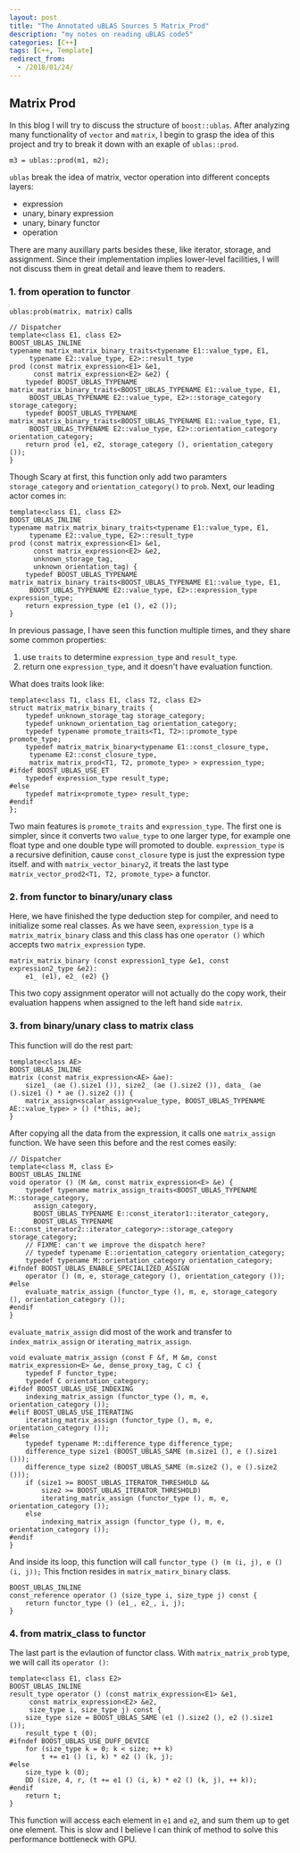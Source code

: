 ```yaml
---
layout: post
title: "The Annotated uBLAS Sources 5 Matrix_Prod"
description: "my notes on reading uBLAS code5"
categories: [C++]
tags: [C++, Template]
redirect_from:
  - /2018/01/24/
---
```

## Matrix Prod

In this blog I will try to discuss the structure of `boost::ublas`. After analyzing many functionality of `vector` and `matrix`, I begin to grasp the idea of this project and try to break it down with an exaple of `ublas::prod`. 

```
m3 = ublas::prod(m1, m2);
```
`ublas` break the idea of matrix, vector operation into different concepts layers:

- expression
- unary, binary expression
- unary, binary functor
- operation

There are many auxillary parts besides these, like iterator, storage, and assignment. Since their implementation implies lower-level facilities, I will not discuss them in great detail and leave them to readers. 

### 1. from operation to functor
`ublas:prob(matrix, matrix)` calls 
```
// Dispatcher
template<class E1, class E2>
BOOST_UBLAS_INLINE
typename matrix_matrix_binary_traits<typename E1::value_type, E1,
     typename E2::value_type, E2>::result_type
prod (const matrix_expression<E1> &e1,
      const matrix_expression<E2> &e2) {
    typedef BOOST_UBLAS_TYPENAME matrix_matrix_binary_traits<BOOST_UBLAS_TYPENAME E1::value_type, E1,
     BOOST_UBLAS_TYPENAME E2::value_type, E2>::storage_category storage_category;
    typedef BOOST_UBLAS_TYPENAME matrix_matrix_binary_traits<BOOST_UBLAS_TYPENAME E1::value_type, E1,
     BOOST_UBLAS_TYPENAME E2::value_type, E2>::orientation_category orientation_category;
    return prod (e1, e2, storage_category (), orientation_category ());
}
```
Though Scary at first, this function only add two paramters `storage_category` and `orientation_category()` to `prob`. Next, our leading actor comes in:
```
template<class E1, class E2>
BOOST_UBLAS_INLINE
typename matrix_matrix_binary_traits<typename E1::value_type, E1,
     typename E2::value_type, E2>::result_type
prod (const matrix_expression<E1> &e1,
      const matrix_expression<E2> &e2,
      unknown_storage_tag,
      unknown_orientation_tag) {
    typedef BOOST_UBLAS_TYPENAME matrix_matrix_binary_traits<BOOST_UBLAS_TYPENAME E1::value_type, E1,
     BOOST_UBLAS_TYPENAME E2::value_type, E2>::expression_type expression_type;
    return expression_type (e1 (), e2 ());
}
```
In previous passage, I have seen this function multiple times, and they share some common properties:
1. use `traits` to determine `expression_type` and `result_type`.
2. return one `expression_type`, and it doesn't have  evaluation function. 

What does traits look like:
```
template<class T1, class E1, class T2, class E2>
struct matrix_matrix_binary_traits {
    typedef unknown_storage_tag storage_category;
    typedef unknown_orientation_tag orientation_category;
    typedef typename promote_traits<T1, T2>::promote_type promote_type;
    typedef matrix_matrix_binary<typename E1::const_closure_type,
     typename E2::const_closure_type,
     matrix_matrix_prod<T1, T2, promote_type> > expression_type;
#ifdef BOOST_UBLAS_USE_ET
    typedef expression_type result_type;
#else
    typedef matrix<promote_type> result_type;
#endif
};
```
Two main features is `promote_traits` and `expression_type`. The first one is simpler, since it converts two `value_type` to one larger type, for example one float type and one double type will promoted to double. 
`expression_type` is a recursive definition, cause `const_closure` type is just the expression type itself. and with `matrix_vector_binary2`, it treats the last type `matrix_vector_prod2<T1, T2, promote_type>` a functor. 

### 2. from functor to binary/unary class
Here, we have finished the type deduction step for compiler, and need to initialize some real classes. 
As we have seen, `expression_type` is a `matrix_matrix_binary` class and this class has one `operator ()` which accepts two `matrix_expression` type. 
```
matrix_matrix_binary (const expression1_type &e1, const expression2_type &e2): 
    e1_ (e1), e2_ (e2) {}
```
This two copy assignment operator will not actually do the copy work, their evaluation happens when assigned to the left hand side `matrix`. 

### 3. from binary/unary class to matrix class 
This function will do the rest part:
```
template<class AE>
BOOST_UBLAS_INLINE
matrix (const matrix_expression<AE> &ae):
    size1_ (ae ().size1 ()), size2_ (ae ().size2 ()), data_ (ae ().size1 () * ae ().size2 ()) { 
    matrix_assign<scalar_assign<value_type, BOOST_UBLAS_TYPENAME AE::value_type> > () (*this, ae);
}
```
After copying all the data from the expression, it calls one `matrix_assign` function. We have seen this before and the rest comes easily:
```
// Dispatcher
template<class M, class E>
BOOST_UBLAS_INLINE
void operator () (M &m, const matrix_expression<E> &e) {
    typedef typename matrix_assign_traits<BOOST_UBLAS_TYPENAME M::storage_category,
      assign_category,
      BOOST_UBLAS_TYPENAME E::const_iterator1::iterator_category,
      BOOST_UBLAS_TYPENAME E::const_iterator2::iterator_category>::storage_category storage_category;
    // FIXME: can't we improve the dispatch here?
    // typedef typename E::orientation_category orientation_category;
    typedef typename M::orientation_category orientation_category;
#ifndef BOOST_UBLAS_ENABLE_SPECIALIZED_ASSIGN
    operator () (m, e, storage_category (), orientation_category ());
#else
    evaluate_matrix_assign (functor_type (), m, e, storage_category (), orientation_category ());
#endif
}
```
`evaluate_matrix_assign` did most of the work and transfer to `index_matrix_assign` or `iterating_matrix_assign`. 
```
void evaluate_matrix_assign (const F &f, M &m, const matrix_expression<E> &e, dense_proxy_tag, C c) {
    typedef F functor_type;
    typedef C orientation_category;
#ifdef BOOST_UBLAS_USE_INDEXING
    indexing_matrix_assign (functor_type (), m, e, orientation_category ());
#elif BOOST_UBLAS_USE_ITERATING
    iterating_matrix_assign (functor_type (), m, e, orientation_category ());
#else
    typedef typename M::difference_type difference_type;
    difference_type size1 (BOOST_UBLAS_SAME (m.size1 (), e ().size1 ()));
    difference_type size2 (BOOST_UBLAS_SAME (m.size2 (), e ().size2 ()));
    if (size1 >= BOOST_UBLAS_ITERATOR_THRESHOLD &&
        size2 >= BOOST_UBLAS_ITERATOR_THRESHOLD)
        iterating_matrix_assign (functor_type (), m, e, orientation_category ());
    else
        indexing_matrix_assign (functor_type (), m, e, orientation_category ());
#endif
}
```
And inside its loop, this function will call `functor_type () (m (i, j), e () (i, j));`
This fnction resides in `matrix_matirx_binary` class.
```
BOOST_UBLAS_INLINE
const_reference operator () (size_type i, size_type j) const { 
    return functor_type () (e1_, e2_, i, j);
}
```

### 4. from matrix_class to functor
The last part is the evlaution of functor class. 
With `matrix_matrix_prob` type, we will call its `operator ()`:
```
template<class E1, class E2>
BOOST_UBLAS_INLINE
result_type operator () (const matrix_expression<E1> &e1,
     const matrix_expression<E2> &e2,
     size_type i, size_type j) const {
    size_type size = BOOST_UBLAS_SAME (e1 ().size2 (), e2 ().size1 ());
    result_type t (0);
#ifndef BOOST_UBLAS_USE_DUFF_DEVICE
    for (size_type k = 0; k < size; ++ k)
        t += e1 () (i, k) * e2 () (k, j);
#else
    size_type k (0);
    DD (size, 4, r, (t += e1 () (i, k) * e2 () (k, j), ++ k));
#endif
    return t;
}
```
This function will access each element in `e1` and `e2`, and sum them up to get one element. This is slow and I believe I can think of method to solve this performance bottleneck with GPU. 